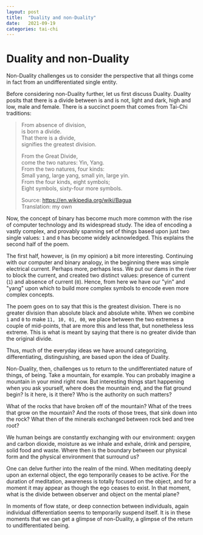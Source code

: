 ```yaml
---
layout: post
title:  "Duality and non-Duality"
date:   2021-09-19
categories: tai-chi
---
```


# Duality and non-Duality

Non-Duality challenges us to consider the perspective that all things come in fact from an undifferentiated single entity.

Before considering non-Duality further, let us first discuss Duality.  Duality posits that there is a divide between is and is not, light and dark, high and low, male and female.  There is a succinct poem that comes from Tai-Chi traditions:

> From absence of division,  
> is born a divide.  
> That there is a divide,  
> signifies the greatest division.  
> 
> From the Great Divide,  
> come the two natures: Yin, Yang.  
> From the two natures, four kinds:  
> Small yang, large yang, small yin, large yin.  
> From the four kinds, eight symbols;  
> Eight symbols, sixty-four more symbols.  
> 
> Source: https://en.wikipedia.org/wiki/Bagua  
> Translation: my own  

Now, the concept of binary has become much more common with the rise of computer technology and its widespread study.  The idea of encoding a vastly complex, and provably spanning set of things based upon just two single values: `1` and `0` has become widely acknowledged.  This explains the second half of the poem.

The first half, however, is (in my opinion) a bit more interesting.  Continuing with our computer and binary analogy, in the beginning there was simple electrical current.  Perhaps more, perhaps less.  We put our dams in the river to block the current, and created two distinct values: presence of current (`1`) and absence of current (`0`).  Hence, from here we have our "yin" and "yang" upon which to build more complex symbols to encode even more complex concepts.

The poem goes on to say that this is the greatest division.  There is no greater division than absolute black and absolute white.  When we combine `1` and `0` to make `11, 10, 01, 00`, we place between the two extremes a couple of mid-points, that are more this and less that, but nonetheless less extreme.  This is what is meant by saying that there is no greater divide than the original divide.

Thus, much of the everyday ideas we have around categorizing, differentiating, distinguishing, are based upon the idea of Duality.

Non-Duality, then, challenges us to return to the undifferentiated nature of things, of being.  Take a mountain, for example.  You can probably imagine a mountain in your mind right now.  But interesting things start happening when you ask yourself, where does the mountain end, and the flat ground begin?  Is it here, is it there?  Who is the authority on such matters?

What of the rocks that have broken off of the mountain?  What of the trees that grow on the mountain?  And the roots of those trees, that sink down into the rock?  What then of the minerals exchanged between rock bed and tree root?

We human beings are constantly exchanging with our environment: oxygen and carbon dioxide, moisture as we inhale and exhale, drink and perspire, solid food and waste.  Where then is the boundary between our physical form and the physical environment that surround us?

One can delve further into the realm of the mind.  When meditating deeply upon an external object, the ego temporarily ceases to be active.  For the duration of meditation, awareness is totally focused on the object, and for a moment it may appear as though the ego ceases to exist.  In that moment, what is the divide between observer and object on the mental plane?

In moments of flow state, or deep connection between individuals, again individual differentiation seems to temporarily suspend itself.  It is in these moments that we can get a glimpse of non-Duality, a glimpse of the return to undifferentiated being.
